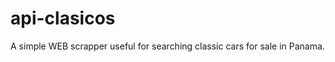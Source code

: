api-clasicos
=================

A simple WEB scrapper useful for searching classic cars for sale in Panama.
